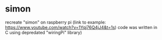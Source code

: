 # simon
recreate "simon" on raspberry pi (link to example: https://www.youtube.com/watch?v=1Yqj76Q4jJ4&t=1s)
code was written in C using depredated "wiringPi" library)

